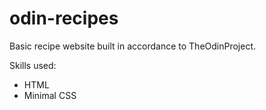 # odin-recipes

Basic recipe website built in accordance to TheOdinProject.

Skills used:

- HTML
- Minimal CSS
